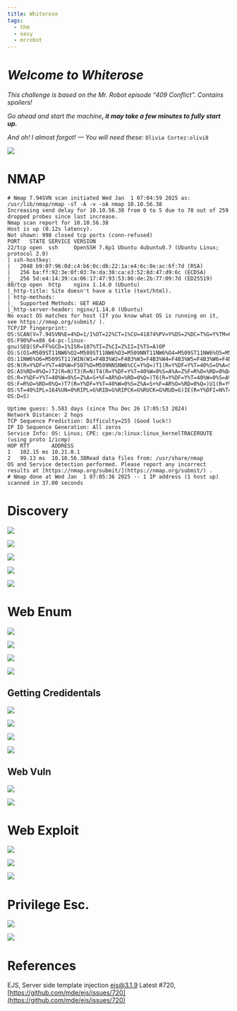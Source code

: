 ```yaml
---
title: Whiterose
tags:
  - thm
  - easy
  - mrrobot
---
```


# _Welcome to Whiterose_

_This challenge is based on the Mr. Robot episode “409 Conflict”. Contains spoilers!_

_Go ahead and start the machine_**_, it may take a few minutes to fully start up._**

_And oh! I almost forgot! — You will need these:_ `Olivia Cortez:olivi8`

![](https://miro.medium.com/v2/resize:fit:700/0*PLK4Auluc49GiQlx.png)

# NMAP
```plain
# Nmap 7.94SVN scan initiated Wed Jan  1 07:04:59 2025 as: /usr/lib/nmap/nmap -sT -A -v -oA nmap 10.10.56.38  
Increasing send delay for 10.10.56.38 from 0 to 5 due to 78 out of 259 dropped probes since last increase.  
Nmap scan report for 10.10.56.38  
Host is up (0.12s latency).  
Not shown: 998 closed tcp ports (conn-refused)  
PORT   STATE SERVICE VERSION  
22/tcp open  ssh     OpenSSH 7.6p1 Ubuntu 4ubuntu0.7 (Ubuntu Linux; protocol 2.0)  
| ssh-hostkey:   
|   2048 b9:07:96:0d:c4:b6:0c:d6:22:1a:e4:6c:8e:ac:6f:7d (RSA)  
|   256 ba:ff:92:3e:0f:03:7e:da:30:ca:e3:52:8d:47:d9:6c (ECDSA)  
|_  256 5d:e4:14:39:ca:06:17:47:93:53:86:de:2b:77:09:7d (ED25519)  
80/tcp open  http    nginx 1.14.0 (Ubuntu)  
|_http-title: Site doesn't have a title (text/html).  
| http-methods:   
|_  Supported Methods: GET HEAD  
|_http-server-header: nginx/1.14.0 (Ubuntu)  
No exact OS matches for host (If you know what OS is running on it, see https://nmap.org/submit/ ).  
TCP/IP fingerprint:  
OS:SCAN(V=7.94SVN%E=4%D=1/1%OT=22%CT=1%CU=41874%PV=Y%DS=2%DC=T%G=Y%TM=67752  
OS:F90%P=x86_64-pc-linux-gnu)SEQ(SP=FF%GCD=1%ISR=107%TI=Z%CI=Z%II=I%TS=A)OP  
OS:S(O1=M509ST11NW6%O2=M509ST11NW6%O3=M509NNT11NW6%O4=M509ST11NW6%O5=M509ST  
OS:11NW6%O6=M509ST11)WIN(W1=F4B3%W2=F4B3%W3=F4B3%W4=F4B3%W5=F4B3%W6=F4B3)EC  
OS:N(R=Y%DF=Y%T=40%W=F507%O=M509NNSNW6%CC=Y%Q=)T1(R=Y%DF=Y%T=40%S=O%A=S+%F=  
OS:AS%RD=0%Q=)T2(R=N)T3(R=N)T4(R=Y%DF=Y%T=40%W=0%S=A%A=Z%F=R%O=%RD=0%Q=)T5(  
OS:R=Y%DF=Y%T=40%W=0%S=Z%A=S+%F=AR%O=%RD=0%Q=)T6(R=Y%DF=Y%T=40%W=0%S=A%A=Z%  
OS:F=R%O=%RD=0%Q=)T7(R=Y%DF=Y%T=40%W=0%S=Z%A=S+%F=AR%O=%RD=0%Q=)U1(R=Y%DF=N  
OS:%T=40%IPL=164%UN=0%RIPL=G%RID=G%RIPCK=G%RUCK=G%RUD=G)IE(R=Y%DFI=N%T=40%C  
OS:D=S)

Uptime guess: 5.583 days (since Thu Dec 26 17:05:53 2024)  
Network Distance: 2 hops  
TCP Sequence Prediction: Difficulty=255 (Good luck!)  
IP ID Sequence Generation: All zeros  
Service Info: OS: Linux; CPE: cpe:/o:linux:linux_kernelTRACEROUTE (using proto 1/icmp)  
HOP RTT       ADDRESS  
1   102.15 ms 10.21.0.1  
2   99.13 ms  10.10.56.38Read data files from: /usr/share/nmap  
OS and Service detection performed. Please report any incorrect results at [https://nmap.org/submit/](https://nmap.org/submit/) .  
# Nmap done at Wed Jan  1 07:05:36 2025 -- 1 IP address (1 host up) scanned in 37.00 seconds
```
# Discovery

![](https://miro.medium.com/v2/resize:fit:700/1*_FcZki6jmpl0ZrQdhuCifg.png)

![](https://miro.medium.com/v2/resize:fit:503/1*NQElgVaowrsiCMDeQDbSKQ.png)

![](https://miro.medium.com/v2/resize:fit:700/1*oP1EdTjrRuulSr023EskCw.png)

![](https://miro.medium.com/v2/resize:fit:700/1*f5hYNy9RONlE8hj8uCJEjA.png)

![](https://miro.medium.com/v2/resize:fit:700/1*CDfYDgMFBL-VHkoqjwES_Q.png)

# Web Enum
![](https://miro.medium.com/v2/resize:fit:700/1*B4ZpbEpeo5Ii-k1c6Hc1xg.png)

![](https://miro.medium.com/v2/resize:fit:700/1*s9I_hFudNR0nfX9OF7-3XA.png)

![](https://miro.medium.com/v2/resize:fit:700/1*gur4DRptfmlKiVYowSKILg.png)

![](https://miro.medium.com/v2/resize:fit:700/1*YKhdinZWBtBY1QtjmuDh-Q.png)

## Getting Credidentals
![](https://miro.medium.com/v2/resize:fit:700/1*TPeV4ljIbE8zTgxDTjexsA.png)

![](https://miro.medium.com/v2/resize:fit:700/1*pcZHpz1_I4AiYqoP8-puVw.png)

![](https://miro.medium.com/v2/resize:fit:700/1*n8U5h15jRGKKJS9bXpW88g.png)

![](https://miro.medium.com/v2/resize:fit:700/1*yQiagqTofnSgYhBssOY2Tw.png)

## Web Vuln
![](https://miro.medium.com/v2/resize:fit:700/1*sZtSRUlDmubYeur2VoFCDg.png)

![](https://miro.medium.com/v2/resize:fit:636/1*jgDmg3AUC93MmWD8yXcnqQ.png)

# Web Exploit
![](https://miro.medium.com/v2/resize:fit:700/1*N6xz16-qlx_Ee29QNP0YDg.png)

![](https://miro.medium.com/v2/resize:fit:676/1*Zx0RyqC_fmrlQWrWQv3-Vg.png)

![](https://miro.medium.com/v2/resize:fit:675/1*dW8fMXOPJdrOMeR0t8n6wg.png)

# Privilege Esc.
![](https://miro.medium.com/v2/resize:fit:700/1*cQLFx8wKsfpXYgT3ecxxcg.png)

![](https://miro.medium.com/v2/resize:fit:668/1*U-JiCbx_cFT-m3HHXCPC7Q.png)

# References

EJS, Server side template injection ejs@3.1.9 Latest #720, [https://github.com/mde/ejs/issues/720](https://github.com/mde/ejs/issues/720)
